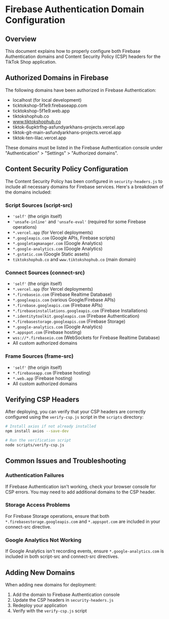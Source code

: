 # Firebase Authentication Domain Configuration

## Overview

This document explains how to properly configure both Firebase Authentication domains and Content Security Policy (CSP) headers for the TikTok Shop application.

## Authorized Domains in Firebase

The following domains have been authorized in Firebase Authentication:

- localhost (for local development)
- ticktokshop-5f1e9.firebaseapp.com
- ticktokshop-5f1e9.web.app
- tiktokshophub.co
- www.tiktokshophub.co
- tiktok-6upktrfhg-asfundyarkhans-projects.vercel.app
- tiktok-git-main-asfundyarkhans-projects.vercel.app
- tiktok-ten-lilac.vercel.app

These domains must be listed in the Firebase Authentication console under "Authentication" > "Settings" > "Authorized domains".

## Content Security Policy Configuration

The Content Security Policy has been configured in `security-headers.js` to include all necessary domains for Firebase services. Here's a breakdown of the domains included:

### Script Sources (script-src)
- `'self'` (the origin itself)
- `'unsafe-inline'` and `'unsafe-eval'` (required for some Firebase operations)
- `*.vercel.app` (for Vercel deployments)
- `*.googleapis.com` (Google APIs, Firebase scripts)
- `*.googletagmanager.com` (Google Analytics)
- `*.google-analytics.com` (Google Analytics)
- `*.gstatic.com` (Google Static assets)
- `tiktokshophub.co` and `www.tiktokshophub.co` (main domain)

### Connect Sources (connect-src)
- `'self'` (the origin itself)
- `*.vercel.app` (for Vercel deployments)
- `*.firebaseio.com` (Firebase Realtime Database)
- `*.googleapis.com` (various Google/Firebase APIs)
- `*.firebase.googleapis.com` (Firebase APIs)
- `*.firebaseinstallations.googleapis.com` (Firebase Installations)
- `*.identitytoolkit.googleapis.com` (Firebase Authentication)
- `*.firebasestorage.googleapis.com` (Firebase Storage)
- `*.google-analytics.com` (Google Analytics)
- `*.appspot.com` (Firebase hosting)
- `wss://*.firebaseio.com` (WebSockets for Firebase Realtime Database)
- All custom authorized domains

### Frame Sources (frame-src)
- `'self'` (the origin itself)
- `*.firebaseapp.com` (Firebase hosting)
- `*.web.app` (Firebase hosting)
- All custom authorized domains

## Verifying CSP Headers

After deploying, you can verify that your CSP headers are correctly configured using the `verify-csp.js` script in the `scripts` directory:

```bash
# Install axios if not already installed
npm install axios --save-dev

# Run the verification script
node scripts/verify-csp.js
```

## Common Issues and Troubleshooting

### Authentication Failures
If Firebase Authentication isn't working, check your browser console for CSP errors. You may need to add additional domains to the CSP header.

### Storage Access Problems
For Firebase Storage operations, ensure that both `*.firebasestorage.googleapis.com` and `*.appspot.com` are included in your connect-src directive.

### Google Analytics Not Working
If Google Analytics isn't recording events, ensure `*.google-analytics.com` is included in both script-src and connect-src directives.

## Adding New Domains

When adding new domains for deployment:

1. Add the domain to Firebase Authentication console
2. Update the CSP headers in `security-headers.js`
3. Redeploy your application
4. Verify with the `verify-csp.js` script

